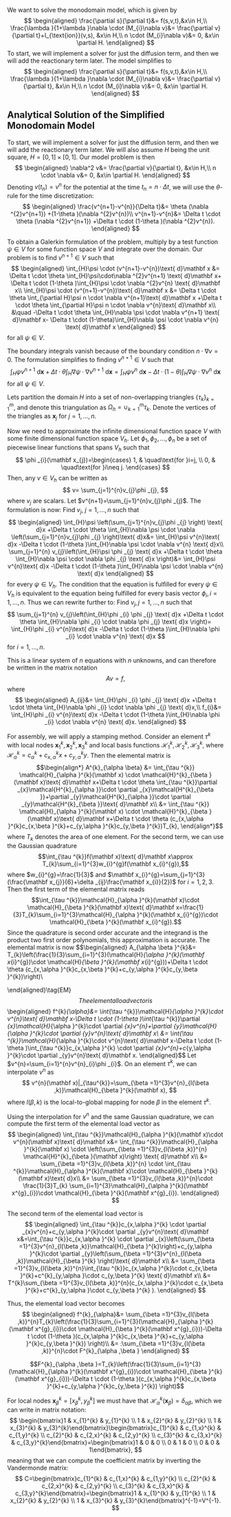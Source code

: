 We want to solve the monodomain model, which is given by
$$
\begin{aligned}
\frac{\partial s}{\partial t}&= f(s,v,t),&x\in H,\\
\frac{\lambda }{1+\lambda }\nabla \cdot (M_{i}\nabla v)&= \frac{\partial v}{\partial t}+I_{\text{ion}}(v,s), &x\in H,\\
n \cdot (M_{i}\nabla v)&= 0, &x\in \partial H.
\end{aligned}
$$
To start, we will implement a solver for just the diffusion term, and then we will add the reactionary term later. The model simplifies to 
$$
\begin{aligned}
\frac{\partial s}{\partial t}&= f(s,v,t),&x\in H,\\
\frac{\lambda }{1+\lambda }\nabla \cdot (M_{i}\nabla v)&= \frac{\partial v}{\partial t}, &x\in H,\\
n \cdot (M_{i}\nabla v)&= 0, &x\in \partial H.
\end{aligned}
$$
## Analytical Solution of the Simplified Monodomain Model
To start, we will implement a solver for just the diffusion term, and then we will add the reactionary term later. We will also assume $H$ being the unit square, $H=[0,1]\times[0,1]$. Our model problem is then
$$
\begin{aligned}
\nabla^2 v&= \frac{\partial v}{\partial t}, &x\in H,\\
n \cdot \nabla v&= 0, &x\in \partial H.
\end{aligned}
$$
Denoting $v(t_{n})=v^{n}$ for the potential at the time $t_{n}=n \cdot \Delta t$, we will use the $\theta$-rule for the time discretization:
$$
\begin{aligned}
\frac{v^{n+1}-v^{n}}{\Delta t}&=  \theta (\nabla ^{2}v^{n+1}) +(1-\theta )(\nabla ^{2}v^{n})\\
v^{n+1}-v^{n}&=  \Delta t \cdot \theta (\nabla ^{2}v^{n+1}) +\Delta t \cdot (1-\theta )(\nabla ^{2}v^{n}).
\end{aligned}
$$

To obtain a Galerkin formulation of the problem, multiply by a test function $\psi \in V$ for some function space $V$ and integrate over the domain. Our problem is to find $v^{n+1}\in V$ such that
$$
\begin{aligned}
\int_{H}\psi \cdot (v^{n+1}-v^{n})\text{ d}\mathbf x &=  \Delta t \cdot \theta \int_{H}\psi\cdot\nabla ^{2}v^{n+1} \text{ d}\mathbf x+ \Delta t \cdot (1-\theta )\int_{H}\psi \cdot \nabla ^{2}v^{n} \text{ d}\mathbf x\\
\int_{H}\psi \cdot (v^{n+1}-v^{n})\text{ d}\mathbf x &= \Delta t \cdot \theta \int_{\partial H}\psi n \cdot \nabla v^{n+1}\text{ d}\mathbf x +\Delta t \cdot \theta \int_{\partial H}\psi n \cdot \nabla v^{n}\text{ d}\mathbf x\\
&\quad -\Delta t \cdot \theta \int_{H}\nabla \psi \cdot \nabla v^{n+1} \text{ d}\mathbf x- \Delta t \cdot (1-\theta)\int_{H}\nabla \psi \cdot \nabla v^{n} \text{ d}\mathbf x
\end{aligned}
$$
for all $\psi \in V$.

The boundary integrals vanish because of the boundary condition $n \cdot \nabla v=0$. The formulation simplifies to finding $v^{n+1}\in V$ such that
$$
\int_{H}\psi v^{n+1} \text{ d}\mathbf x +\Delta t \cdot \theta \int_{H}\nabla \psi \cdot \nabla v^{n+1}\text{ d}\mathbf x=\int_{H}\psi v^{n}\text{ d}\mathbf x -\Delta t \cdot (1-\theta )\int_{H}\nabla \psi \cdot \nabla v^{n} \text{ d}\mathbf x
$$
for all $\psi \in V$.

Lets partition the domain $H$ into a set of non-overlapping triangles $\{\tau_{k}\}_{k=1}^{m}$, and denote this triangulation as $\Omega _{h}=\mathop{\cup}_{k=1}^{m}\tau _{k}$. Denote the vertices of the triangles as $\mathbf x_{j}$ for $j=1,\dots,n$.

Now we need to approximate the infinite dimensional function space $V$ with some finite dimensional function space $V_{h}$. Let $\phi _{1}, \phi _{2},\dots,\phi _{n}$ be a set of piecewise linear functions that spans $V_{h}$ such that
$$
\phi _{i}(\mathbf x_{j})=\begin{cases}
1, & \quad\text{for }i=j, \\
0, & \quad\text{for }i\neq j.
\end{cases}
$$
Then, any $v\in V_{h}$ can be written as
$$
v= \sum_{j=1}^{n}v_{j}\phi _{j},
$$
where $v_{j}$ are scalars. Let $v^{n+1}=\sum_{j=1}^{n}v_{j}\phi _{j}$. The formulation is now:
Find $v_{j}$, $j=1,\dots,n$ such that
$$
\begin{aligned}
\int_{H}\psi \left(\sum_{j=1}^{n}v_{j}\phi _{j} \right) \text{ d}x +\Delta t \cdot \theta \int_{H}\nabla \psi \cdot \nabla \left(\sum_{j=1}^{n}v_{j}\phi _{j} \right)\text{ d}x&= \int_{H}\psi v^{n}\text{ d}x -\Delta t \cdot (1-\theta )\int_{H}\nabla \psi \cdot \nabla v^{n} \text{ d}x\\
\sum_{j=1}^{n} v_{j}\left(\int_{H}\psi \phi _{j} \text{ d}x +\Delta t \cdot \theta \int_{H}\nabla \psi \cdot \nabla \phi _{j} \text{ d}x \right)&= \int_{H}\psi v^{n}\text{ d}x -\Delta t \cdot (1-\theta )\int_{H}\nabla \psi \cdot \nabla v^{n} \text{ d}x
\end{aligned}
$$
for every $\psi \in V_{h}$. The condition that the equation is fulfilled for every $\psi \in V_{h}$ is equivalent to the equation being fulfilled for every basis vector $\phi _{i}, i=1,\dots,n$. Thus we can rewrite further to:
Find $v_{j},j=1,\dots,n$ such that
$$
\sum_{j=1}^{n} v_{j}\left(\int_{H}\phi _{i} \phi _{j} \text{ d}x +\Delta t \cdot \theta \int_{H}\nabla \phi _{i} \cdot \nabla \phi _{j} \text{ d}x \right)= \int_{H}\phi _{i} v^{n}\text{ d}x -\Delta t \cdot (1-\theta )\int_{H}\nabla \phi _{i} \cdot \nabla v^{n} \text{ d}x
$$
for $i=1,\dots,n$. 

This is a linear system of $n$ equations with $n$ unknowns, and can therefore be written in the matrix notation
$$
Av=f,
$$
where
$$
\begin{aligned}
A_{ij}&= \int_{H}\phi _{i} \phi _{j} \text{ d}x +\Delta t \cdot \theta \int_{H}\nabla \phi _{i} \cdot \nabla \phi _{j} \text{ d}x,\\
f_{i}&= \int_{H}\phi _{i} v^{n}\text{ d}x -\Delta t \cdot (1-\theta )\int_{H}\nabla \phi _{i} \cdot \nabla v^{n} \text{ d}x.
\end{aligned}
$$

For assembly, we will apply a stamping method. Consider an element $\tau ^{k}$ with local nodes $\mathbf x_{1}^{k},\mathbf x_{2}^{k},\mathbf x_{3}^{k}$ and local basis functions $\mathcal{H}_{1}^{k},\mathcal{H}_{2}^{k},\mathcal{H}_{3}^{k}$, where $\mathcal{H}^{k}_{\alpha }=c_{\alpha }^{k}+c_{x,\alpha }^{k}x+ c_{y,\alpha }^{k}y$. Then the elemental matrix is
$$\begin{align*}
A^{k}_{\alpha \beta} &= \int_{\tau ^{k}} \mathcal{H}_{\alpha }^{k}(\mathbf x) \cdot \mathcal{H}^{k}_{\beta }(\mathbf x)\text{ d}\mathbf x+\Delta t \cdot \theta \int_{\tau ^{k}}\partial _{x}\mathcal{H^{k}_{\alpha }}\cdot \partial _{x}\mathcal{H^{k}_{\beta  }}+\partial _{y}\mathcal{H^{k}_{\alpha }}\cdot \partial _{y}\mathcal{H^{k}_{\beta  }}\text{ d}\mathbf x\\
&= \int_{\tau ^{k}} \mathcal{H}_{\alpha }^{k}(\mathbf x) \cdot \mathcal{H}^{k}_{\beta }(\mathbf x)\text{ d}\mathbf x+\Delta t \cdot \theta (c_{x,\alpha }^{k}c_{x,\beta }^{k}+c_{y,\alpha }^{k}c_{y,\beta }^{k})T_{k},
\end{align*}$$
where $T_{k}$ denotes the area of one element. For the second term, we can use the Gaussian quadrature
$$\int_{\tau ^{k}}f(\mathbf x)\text{ d}\mathbf x\approx T_{k}\sum_{i=1}^{3}w_{i}^{g}f(\mathbf x_{i}^{g}),$$
where $w_{i}^{g}=\frac{1}{3}$ and $\mathbf x_{i}^{g}=\sum_{j=1}^{3}(\frac{\mathbf x_{j}}{6}+\delta _{ij}\frac{\mathbf x_{i}}{2})$ for $i=1,2,3$. Then the first term of the elemental matrix reads
$$\int_{\tau ^{k}}\mathcal{H}_{\alpha }^{k}(\mathbf x)\cdot \mathcal{H}_{\beta  }^{k}(\mathbf x)\text{ d}\mathbf x=\frac{1}{3}T_{k}\sum_{i=1}^{3}\mathcal{H}_{\alpha }^{k}(\mathbf x_{i}^{g})\cdot \mathcal{H}_{\beta }^{k}(\mathbf x_{i}^{g}).$$
Since the quadrature is second order accurate and the integrand is the product two first order polynomials, this approximation is accurate. The elemental matrix is now
$$\begin{aligned}
A_{\alpha \beta }^{k}&= T_{k}\left(\frac{1}{3}\sum_{i=1}^{3}(\mathcal{H}_{\alpha }^{k}(\mathbf x_{i}^{g})\cdot \mathcal{H}_{\beta }^{k}(\mathbf x_{i}^{g}))+\Delta t \cdot \theta (c_{x,\alpha }^{k}c_{x,\beta }^{k}+c_{y,\alpha }^{k}c_{y,\beta }^{k})\right)\\

\end{aligned}\tag{EM}$$
The elemental load vector is
$$\begin{aligned}
f^{k}_{\alpha}&= \int_{\tau ^{k}}\mathcal{H}_{\alpha }^{k}\cdot v^{n}\text{ d}\mathbf x-\Delta t \cdot (1-\theta )\int_{\tau ^{k}}\partial _{x}\mathcal{H}_{\alpha }^{k}\cdot \partial _{x}v^{n}+\partial _{y}\mathcal{H}_{\alpha }^{k}\cdot \partial _{y}v^{n}\text{ d}\mathbf x\\
&= \int_{\tau ^{k}}\mathcal{H}_{\alpha }^{k}\cdot v^{n}\text{ d}\mathbf x-\Delta t \cdot (1-\theta )\int_{\tau ^{k}}c_{x,\alpha }^{k} \cdot \partial _{x}v^{n}+c_{y,\alpha }^{k}\cdot \partial _{y}v^{n}\text{ d}\mathbf x.
\end{aligned}$$
Let $v^{n}=\sum_{i=1}^{n}v^{n}_{i}\phi _{i}$. On an element $\tau ^{k}$, we can interpolate $v^{n}$ as
$$
v^{n}(\mathbf x)|_{\tau^{k}}=\sum_{\beta =1}^{3}v^{n}_{l(\beta ,k)}\mathcal{H}_{\beta }^{k}(\mathbf x),
$$
where $l(\beta,k)$ is the local-to-global mapping for node $\beta$ in the element $\tau ^{k}$.

Using the interpolation for $v^{n}$ and the same Gaussian quadrature, we can compute the first term of the elemental load vector as
$$
\begin{aligned}
\int_{\tau ^{k}}\mathcal{H}_{\alpha }^{k}(\mathbf x)\cdot v^{n}(\mathbf x)\text{ d}\mathbf x&= \int_{\tau ^{k}}\mathcal{H}_{\alpha }^{k}(\mathbf x) \cdot \left(\sum_{\beta =1}^{3}v_{l(\beta ,k)}^{n} \mathcal{H}^{k}_{\beta }(\mathbf x)\right) \text{ d}\mathbf x\\
&= \sum_{\beta =1}^{3}v_{l(\beta ,k)}^{n} \cdot \int_{\tau ^{k}}\mathcal{H}_{\alpha }^{k}(\mathbf x)\cdot \mathcal{H}_{\beta }^{k}(\mathbf x)\text{ d}x\\
&= \sum_{\beta =1}^{3}v_{l(\beta ,k)}^{n}\cdot \frac{1}{3}T_{k} \sum_{i=1}^{3}\mathcal{H}_{\alpha }^{k}(\mathbf x^{g}_{i})\cdot \mathcal{H}_{\beta }^{k}(\mathbf x^{g}_{i}).
\end{aligned}
$$

The second term of the elemental load vector is
$$
\begin{aligned}
\int_{\tau ^{k}}c_{x,\alpha }^{k} \cdot \partial _{x}v^{n}+c_{y,\alpha }^{k}\cdot \partial _{y}v^{n}\text{ d}\mathbf x&=\int_{\tau ^{k}}c_{x,\alpha }^{k} \cdot \partial _{x}\left(\sum_{\beta =1}^{3}v^{n}_{l(\beta ,k)}\mathcal{H}_{\beta }^{k}\right)+c_{y,\alpha }^{k}\cdot \partial _{y}\left(\sum_{\beta =1}^{3}v^{n}_{l(\beta ,k)}\mathcal{H}_{\beta }^{k} \right)\text{ d}\mathbf x\\
&= \sum_{\beta =1}^{3}v_{l(\beta ,k)}^{n}\int_{\tau ^{k}}c_{x,\alpha }^{k}\cdot c_{x,\beta }^{k}+c^{k}_{y,\alpha }\cdot c_{y,\beta }^{k} \text{ d}\mathbf x\\
&= T^{k}\sum_{\beta =1}^{3}v_{l(\beta ,k)}^{n}(c_{x,\alpha }^{k}\cdot c_{x,\beta }^{k}+c^{k}_{y,\alpha }\cdot c_{y,\beta }^{k} ).
\end{aligned}
$$

Thus, the elemental load vector becomes
$$
\begin{aligned}
f^{k}_{\alpha}&= \sum_{\beta =1}^{3}v_{l(\beta ,k)}^{n}T_{k}\left(\frac{1}{3}\sum_{i=1}^{3}(\mathcal{H}_{\alpha }^{k}(\mathbf x^{g}_{i})\cdot \mathcal{H}_{\beta }^{k}(\mathbf x^{g}_{i}))-\Delta t \cdot (1-\theta )(c_{x,\alpha }^{k}c_{x,\beta }^{k}+c_{y,\alpha }^{k}c_{y,\beta }^{k}) \right)\\
&= :\sum_{\beta =1}^{3}v_{l(\beta ,k)}^{n}\cdot F^{k}_{\alpha ,\beta }
\end{aligned}
$$

$$F^{k}_{\alpha ,\beta }=T_{k}\left(\frac{1}{3}\sum_{i=1}^{3}(\mathcal{H}_{\alpha }^{k}(\mathbf x^{g}_{i})\cdot \mathcal{H}_{\beta }^{k}(\mathbf x^{g}_{i}))-\Delta t \cdot (1-\theta )(c_{x,\alpha }^{k}c_{x,\beta }^{k}+c_{y,\alpha }^{k}c_{y,\beta }^{k}) \right)$$


For local nodes $\mathbf x_{\beta }^{k}=[x_{\beta }^{k},y_{\beta }^{k}]$ we must have that $\mathcal{H}_{\alpha }^{k}(\mathbf x_{\beta })=\delta _{\alpha \beta}$, which we can write in matrix notation:
$$
\begin{bmatrix}1  & x_{1}^{k} & y_{1}^{k} \\ 1 & x_{2}^{k} & y_{2}^{k} \\ 1 & x_{3}^{k} & y_{3}^{k}\end{bmatrix}\begin{bmatrix}c_{1}^{k} & c_{1,x}^{k} & c_{1,y}^{k} \\ c_{2}^{k} & c_{2,x}^{k} & c_{2,y}^{k} \\ c_{3}^{k} & c_{3,x}^{k} & c_{3,y}^{k}\end{bmatrix}=\begin{bmatrix}1 & 0 & 0 \\ 0 & 1 & 0 \\ 0 & 0 & 1\end{bmatrix},
$$
meaning that we can compute the coefficient matrix by inverting the Vandermonde matrix:
$$
C=\begin{bmatrix}c_{1}^{k} & c_{1,x}^{k} & c_{1,y}^{k} \\ c_{2}^{k} & c_{2,x}^{k} & c_{2,y}^{k} \\ c_{3}^{k} & c_{3,x}^{k} & c_{3,y}^{k}\end{bmatrix}=\begin{bmatrix}1  & x_{1}^{k} & y_{1}^{k} \\ 1 & x_{2}^{k} & y_{2}^{k} \\ 1 & x_{3}^{k} & y_{3}^{k}\end{bmatrix}^{-1}=V^{-1}.
$$



